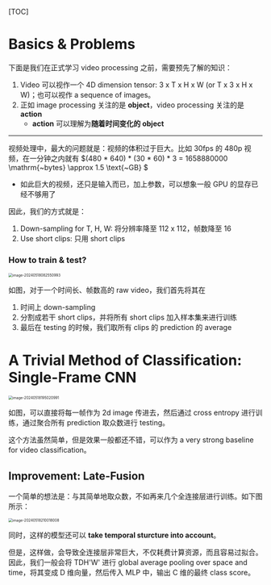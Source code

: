 [TOC]

# Basics & Problems

下面是我们在正式学习 video processing 之前，需要预先了解的知识：

1. Video 可以视作一个 4D dimension tensor: 3 x T x H x W (or T x 3 x H x W)；也可以视作 a sequence of images。
2. 正如 image processing 关注的是 **object**，video processing 关注的是 **action**
    - **action** 可以理解为**随着时间变化的 object**

---

视频处理中，最大的问题就是：视频的体积过于巨大。比如 30fps 的 480p 视频，在一分钟之内就有 $(480 * 640) * (30 * 60) * 3 = 1658880000 \mathrm{~bytes} \approx 1.5 \text{~GB} $

- 如此巨大的视频，还只是输入而已，加上参数，可以想象一般 GPU 的显存已经不够用了

因此，我们的方式就是：

1. Down-sampling for T, H, W: 将分辨率降至 112 x 112，帧数降至 16
2. Use short clips: 只用 short clips

### How to train & test?

<img src="https://gitlab.com/mtdickens1998/mtd-images/-/raw/main/img/2024/05/18_8_25_55_202405180825299.png" alt="image-20240518082550993" style="zoom: 50%;" />

如图，对于一个时间长、帧数高的 raw video，我们首先将其在

1. 时间上 down-sampling
2. 分割成若干 short clips，并将所有 short clips 加入样本集来进行训练
3. 最后在 testing 的时候，我们取所有 clips 的 prediction 的 average

# A Trivial Method of Classification: Single-Frame CNN

<img src="https://gitlab.com/mtdickens1998/mtd-images/-/raw/main/img/2024/05/18_19_50_32_202405181950464.png" alt="image-20240518195020991" style="zoom: 50%;" />

如图，可以直接将每一帧作为 2d image 传进去，然后通过 cross entropy 进行训练，通过聚合所有 prediction 取众数进行 testing。

这个方法虽然简单，但是效果一般都还不错，可以作为 a very strong baseline for video classification。

## Improvement: Late-Fusion

一个简单的想法是：与其简单地取众数，不如再来几个全连接层进行训练。如下图所示：

<img src="https://gitlab.com/mtdickens1998/mtd-images/-/raw/main/img/2024/05/18_21_0_20_202405182100533.png" alt="image-20240518210018008" style="zoom:50%;" />

同时，这样的模型还可以 **take temporal sturcture into account**。

但是，这样做，会导致全连接层非常巨大，不仅耗费计算资源，而且容易过拟合。因此，我们一般会将 TDH'W' 进行 global average pooling over space and time，将其变成 D 维向量，然后传入 MLP 中，输出 C 维的最终 class score。